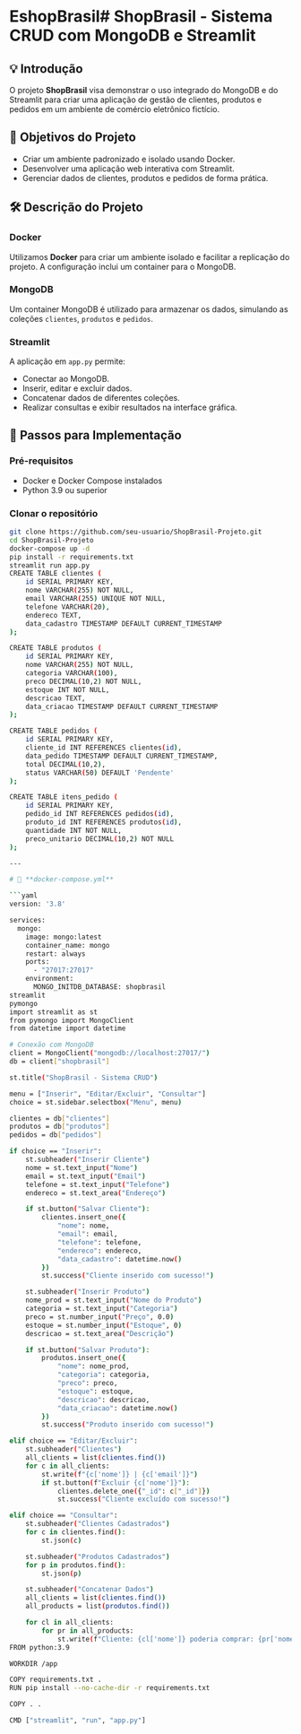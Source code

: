 # EshopBrasil# ShopBrasil - Sistema CRUD com MongoDB e Streamlit

## 💡 Introdução

O projeto **ShopBrasil** visa demonstrar o uso integrado do MongoDB e do Streamlit para criar uma aplicação de gestão de clientes, produtos e pedidos em um ambiente de comércio eletrônico fictício.

## 🎯 Objetivos do Projeto

- Criar um ambiente padronizado e isolado usando Docker.
- Desenvolver uma aplicação web interativa com Streamlit.
- Gerenciar dados de clientes, produtos e pedidos de forma prática.

## 🛠️ Descrição do Projeto

### Docker

Utilizamos **Docker** para criar um ambiente isolado e facilitar a replicação do projeto. A configuração inclui um container para o MongoDB.

### MongoDB

Um container MongoDB é utilizado para armazenar os dados, simulando as coleções `clientes`, `produtos` e `pedidos`.

### Streamlit

A aplicação em `app.py` permite:

- Conectar ao MongoDB.
- Inserir, editar e excluir dados.
- Concatenar dados de diferentes coleções.
- Realizar consultas e exibir resultados na interface gráfica.

## 🚀 Passos para Implementação

### Pré-requisitos

- Docker e Docker Compose instalados
- Python 3.9 ou superior

### Clonar o repositório

```bash
git clone https://github.com/seu-usuario/ShopBrasil-Projeto.git
cd ShopBrasil-Projeto
docker-compose up -d
pip install -r requirements.txt
streamlit run app.py
CREATE TABLE clientes (
    id SERIAL PRIMARY KEY,
    nome VARCHAR(255) NOT NULL,
    email VARCHAR(255) UNIQUE NOT NULL,
    telefone VARCHAR(20),
    endereco TEXT,
    data_cadastro TIMESTAMP DEFAULT CURRENT_TIMESTAMP
);

CREATE TABLE produtos (
    id SERIAL PRIMARY KEY,
    nome VARCHAR(255) NOT NULL,
    categoria VARCHAR(100),
    preco DECIMAL(10,2) NOT NULL,
    estoque INT NOT NULL,
    descricao TEXT,
    data_criacao TIMESTAMP DEFAULT CURRENT_TIMESTAMP
);

CREATE TABLE pedidos (
    id SERIAL PRIMARY KEY,
    cliente_id INT REFERENCES clientes(id),
    data_pedido TIMESTAMP DEFAULT CURRENT_TIMESTAMP,
    total DECIMAL(10,2),
    status VARCHAR(50) DEFAULT 'Pendente'
);

CREATE TABLE itens_pedido (
    id SERIAL PRIMARY KEY,
    pedido_id INT REFERENCES pedidos(id),
    produto_id INT REFERENCES produtos(id),
    quantidade INT NOT NULL,
    preco_unitario DECIMAL(10,2) NOT NULL
);

---

# 📄 **docker-compose.yml**

```yaml
version: '3.8'

services:
  mongo:
    image: mongo:latest
    container_name: mongo
    restart: always
    ports:
      - "27017:27017"
    environment:
      MONGO_INITDB_DATABASE: shopbrasil
streamlit
pymongo
import streamlit as st
from pymongo import MongoClient
from datetime import datetime

# Conexão com MongoDB
client = MongoClient("mongodb://localhost:27017/")
db = client["shopbrasil"]

st.title("ShopBrasil - Sistema CRUD")

menu = ["Inserir", "Editar/Excluir", "Consultar"]
choice = st.sidebar.selectbox("Menu", menu)

clientes = db["clientes"]
produtos = db["produtos"]
pedidos = db["pedidos"]

if choice == "Inserir":
    st.subheader("Inserir Cliente")
    nome = st.text_input("Nome")
    email = st.text_input("Email")
    telefone = st.text_input("Telefone")
    endereco = st.text_area("Endereço")

    if st.button("Salvar Cliente"):
        clientes.insert_one({
            "nome": nome,
            "email": email,
            "telefone": telefone,
            "endereco": endereco,
            "data_cadastro": datetime.now()
        })
        st.success("Cliente inserido com sucesso!")

    st.subheader("Inserir Produto")
    nome_prod = st.text_input("Nome do Produto")
    categoria = st.text_input("Categoria")
    preco = st.number_input("Preço", 0.0)
    estoque = st.number_input("Estoque", 0)
    descricao = st.text_area("Descrição")

    if st.button("Salvar Produto"):
        produtos.insert_one({
            "nome": nome_prod,
            "categoria": categoria,
            "preco": preco,
            "estoque": estoque,
            "descricao": descricao,
            "data_criacao": datetime.now()
        })
        st.success("Produto inserido com sucesso!")

elif choice == "Editar/Excluir":
    st.subheader("Clientes")
    all_clients = list(clientes.find())
    for c in all_clients:
        st.write(f"{c['nome']} | {c['email']}")
        if st.button(f"Excluir {c['nome']}"):
            clientes.delete_one({"_id": c["_id"]})
            st.success("Cliente excluído com sucesso!")

elif choice == "Consultar":
    st.subheader("Clientes Cadastrados")
    for c in clientes.find():
        st.json(c)

    st.subheader("Produtos Cadastrados")
    for p in produtos.find():
        st.json(p)

    st.subheader("Concatenar Dados")
    all_clients = list(clientes.find())
    all_products = list(produtos.find())

    for cl in all_clients:
        for pr in all_products:
            st.write(f"Cliente: {cl['nome']} poderia comprar: {pr['nome']}")
FROM python:3.9

WORKDIR /app

COPY requirements.txt .
RUN pip install --no-cache-dir -r requirements.txt

COPY . .

CMD ["streamlit", "run", "app.py"]

